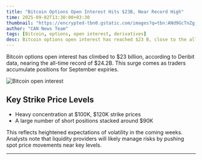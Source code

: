 ```yaml
---
title: "Bitcoin Options Open Interest Hits $23B, Near Record High"
time: 2025-09-02T13:30:00+03:30
thumbnail: "https://encrypted-tbn0.gstatic.com/images?q=tbn:ANd9GcTnZg_wFgncvzkMs4u0ExuqAgLaoeq6FpcryA&s"
author: "CAN News Team"
tags: [Bitcoin, options, open interest, derivatives]
desc: Bitcoin options open interest has reached $23 B, close to the all-time record of $24.2 B, with large positions clustered around $100K and $120K strikes.
---
```


Bitcoin options open interest has climbed to $23 billion, according to Deribit data, nearing the all-time record of $24.2B. This surge comes as traders accumulate positions for September expiries.

![Bitcoin open interest](https://encrypted-tbn0.gstatic.com/images?q=tbn:ANd9GcTnZg_wFgncvzkMs4u0ExuqAgLaoeq6FpcryA&s)

## Key Strike Price Levels
- Heavy concentration at $100K, $120K strike prices  
- A large number of short positions stacked around $90K  

This reflects heightened expectations of volatility in the coming weeks. Analysts note that liquidity providers will likely manage risks by pushing spot price movements near key levels.

---